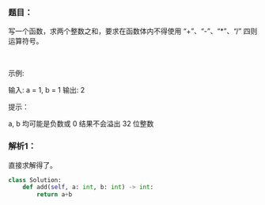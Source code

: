### 题目：
写一个函数，求两个整数之和，要求在函数体内不得使用 “+”、“-”、“*”、“/” 四则运算符号。

 

示例:

输入: a = 1, b = 1
输出: 2


提示：

a, b 均可能是负数或 0
结果不会溢出 32 位整数

### 解析1：
直接求解得了。
```python
class Solution:
    def add(self, a: int, b: int) -> int:
        return a+b
```